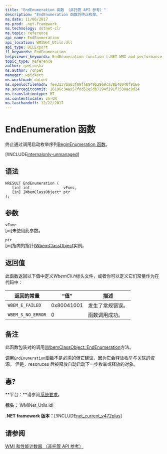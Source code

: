 ```yaml
---
title: "EndEnumeration 函数 （非托管 API 参考）"
description: "EndEnumeration 函数将终止枚举。"
ms.date: 11/06/2017
ms.prod: .net-framework
ms.technology: dotnet-clr
ms.topic: reference
api_name: EndEnumeration
api_location: WMINet_Utils.dll
api_type: DLLExport
f1_keywords: EndEnumeration
helpviewer_keywords: EndEnumeration function [.NET WMI and performance counters]
topic_type: Reference
author: rpetrusha
ms.author: ronpet
manager: wpickett
ms.workload: dotnet
ms.openlocfilehash: fee3137dad3f89fa8849b28e9ca38b40040f916e
ms.sourcegitcommit: 16186c34a957fdd52e5db7294f291f7530ac9d24
ms.translationtype: MT
ms.contentlocale: zh-CN
ms.lasthandoff: 12/22/2017
---
```

# <a name="endenumeration-function"></a>EndEnumeration 函数
终止通过调用启动枚举序列[BeginEnumeration 函数](beginenumeration.md)。  

[!INCLUDE[internalonly-unmanaged](../../../../includes/internalonly-unmanaged.md)]
    
## <a name="syntax"></a>语法  
  
```  
HRESULT EndEnumeration (
   [in] int               vFunc, 
   [in] IWbemClassObject* ptr 
); 
```  

## <a name="parameters"></a>参数

`vFunc`  
[in]未使用此参数。

`ptr`  
[in]指向的指针[IWbemClassObject](https://msdn.microsoft.com/library/aa391433%28v=vs.85%29.aspx)实例。


## <a name="return-value"></a>返回值

此函数返回以下值中定义*WbemCli.h*标头文件，或者你可以定义它们常量作为在代码中：

|返回的常量  |“值”  |描述  |
|---------|---------|---------|
|`WBEM_E_FAILED` | 0x80041001 | 发生了常规错误。 |
|`WBEM_S_NO_ERROR` | 0 | 函数调用成功。  |
  
## <a name="remarks"></a>备注

此函数包装对的调用[IWbemClassObject::EndEnumeration](https://msdn.microsoft.com/library/aa391433%28v=vs.85%29.aspx)方法。

调用`EndEnumeration`函数不是必需的但它建议，因为它会释放枚举与关联的资源。 但是，resoruces 后被释放自动启动下一步枚举或释放的对象。

## <a name="requirements"></a>惠?  
 **平台：**请参阅[系统要求](../../../../docs/framework/get-started/system-requirements.md)。  
  
 **标头：** WMINet_Utils.idl  
  
 **.NET framework 版本：**[!INCLUDE[net_current_v472plus](../../../../includes/net-current-v472plus.md)]  
  
## <a name="see-also"></a>请参阅  
[WMI 和性能计数器 （非托管 API 参考）](index.md)
